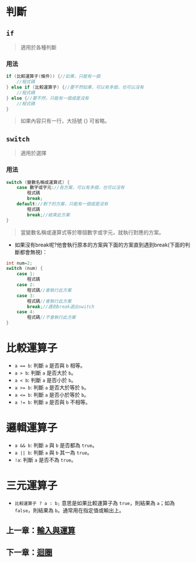 # 判斷

## `if`

> 適用於各種判斷

### 用法

```cpp
if (比較運算子(條件)) {//如果，只能有一個
    //程式碼
} else if (比較運算子) {//要不然如果，可以有多個，也可以沒有
    //程式碼
} else {//要不然，只能有一個或是沒有
    //程式碼
}
```
> 如果內容只有一行，大括號 {} 可省略。

## `switch`

> 適用於選擇

### 用法

```cpp
switch (變數名稱或運算式) {
    case 數字或字元://各方案，可以有多個，也可以沒有
        程式碼
        break;
    default://剩下的方案，只能有一個或是沒有
        程式碼
        break;//結束此方案
}
```
> 當變數名稱或運算式等於哪個數字或字元，就執行對應的方案。

- 如果沒有break呢?他會執行原本的方案與下面的方案直到遇到break(下面的判斷都會無視)：

```cpp
int num=2;
switch (num) {
    case 1:
        程式碼
    case 2:
        程式碼//會執行此方案
    case 3:
        程式碼//會執行此方案
        break;//遇到break退出switch
    case 4:
        程式碼//不會執行此方案
}
```

# 比較運算子

- `a == b`: 判斷 `a` 是否與 `b` 相等。
- `a > b`: 判斷 `a` 是否大於 `b`。
- `a < b`: 判斷 `a` 是否小於 `b`。
- `a >= b`: 判斷 `a` 是否大於等於 `b`。
- `a <= b`: 判斷 `a` 是否小於等於 `b`。
- `a != b`: 判斷 `a` 是否與 `b` 不相等。

# 邏輯運算子

- `a && b`: 判斷 `a` 與 `b` 是否都為 `true`。
- `a || b`: 判斷 `a` 與 `b` 其一為 `true`。
- `!a`: 判斷 `a` 是否不為 `true`。

# 三元運算子

- `比較運算子 ? a : b;` 意思是如果比較運算子為 `true`，則結果為 `a`；如為 `false`，則結果為 `b`。通常用在指定值或輸出上。

## 上一章：[輸入與運算](https://github.com/xixa3333/C-Plus-Plus-Textbook/blob/main/%E8%BC%B8%E5%85%A5%E8%88%87%E9%81%8B%E7%AE%97.md)
## 下一章：[迴圈](https://github.com/xixa3333/C-Plus-Plus-Textbook/blob/main/%E8%BF%B4%E5%9C%88.md)
